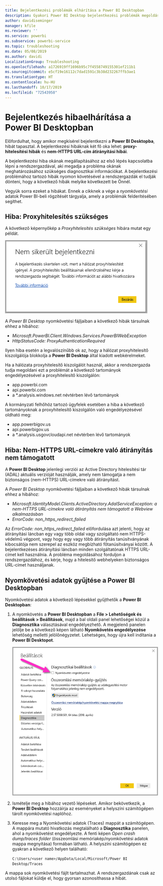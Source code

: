 ```yaml
---
title: Bejelentkezési problémák elhárítása a Power BI Desktopban
description: Gyakori Power BI Desktop bejelentkezési problémák megoldása
author: davidiseminger
manager: kfile
ms.reviewer: ''
ms.service: powerbi
ms.subservice: powerbi-service
ms.topic: troubleshooting
ms.date: 05/08/2019
ms.author: davidi
LocalizationGroup: Troubleshooting
ms.openlocfilehash: a1726919ff1696b95c7f4558749155301ef211b1
ms.sourcegitcommit: e5cf19e16112c7dad1591c3b38d232267ffb3ae1
ms.translationtype: HT
ms.contentlocale: hu-HU
ms.lasthandoff: 10/17/2019
ms.locfileid: "72543958"
---
```

# <a name="troubleshooting-sign-in-for-power-bi-desktop"></a>Bejelentkezés hibaelhárítása a Power BI Desktopban
Előfordulhat, hogy amikor megkísérel bejelentkezni a **Power BI Desktopba**, hibát tapasztal. A bejelentkezési hibáknak két fő oka lehet: **proxy-hitelesítési hibák** és **nem-HTTPS URL-cím átirányítási hibái**. 

A bejelentkezési hiba okának megállapításához az első lépés kapcsolatba lépni a rendszergazdával, aki megadja a probléma okának meghatározásához szükséges diagnosztikai információkat. A bejelentkezési problémához tartozó hibák nyomon követésével a rendszergazdák el tudják dönteni, hogy a következő hibák melyike következett be Önnél. 

Vegyük sorra ezeket a hibákat. Ennek a cikknek a vége a *nyomkövetési* adatok Power BI-beli rögzítését tárgyalja, amely a problémák felderítésében segíthet.


## <a name="proxy-authentication-required-error"></a>Hiba: Proxyhitelesítés szükséges

A következő képernyőkép a *Proxyhitelesítés szükséges* hibára mutat egy példát.

![Bejelentkezési hiba proxyhitelesítési hiba miatt](media/desktop-troubleshooting-sign-in/desktop-tshoot-sign-in_01.png)

A *Power BI Desktop* nyomkövetési fájljaiban a következő hibák társulnak ehhez a hibához:

* *Microsoft.PowerBI.Client.Windows.Services.PowerBIWebException*
* *HttpStatusCode: ProxyAuthenticationRequired*

Ilyen hiba esetén a legvalószínűbb ok az, hogy a hálózat proxyhitelesítő kiszolgálója blokkolja a **Power BI Desktop** által kiadott webkérelmeket. 

Ha a hálózata proxyhitelesítő kiszolgálót használ, akkor a rendszergazda tudja megoldani ezt a problémát a következő tartományok engedélyezésével a proxyhitelesítő kiszolgálón:

* app.powerbi.com
* api.powerbi.com
* a *.analysis.windows.net névtérben lévő tartományok

A kormányzati felhőhöz tartozó ügyfelek esetében a hiba a következő tartományoknak a proxyhitelesítő kiszolgálón való engedélyezésével oldható meg:

* app.powerbigov.us
* api.powerbigov.us
* a *.analysis.usgovcloudapi.net névtérben lévő tartományok

## <a name="non-https-url-redirect-not-supported-error"></a>Hiba: Nem-HTTPS URL-címekre való átirányítás nem támogatott

A **Power BI Desktop** jelenlegi verziói az Active Directory hitelesítési tár (ADAL) aktuális verzióját használják, amely nem támogatja a nem biztonságos (nem-HTTPS) URL-címekre való átirányítást. 

A *Power BI Desktop* nyomkövetési fájljaiban a következő hibák társulnak ehhez a hibához:

* *Microsoft.IdentityModel.Clients.ActiveDirectory.AdalServiceException: a nem-HTTPS URL-címekre való átirányítás nem támogatott a Webview alkalmazásban*
* *ErrorCode: non_https_redirect_failed*

Az *ErrorCode: non_https_redirect_failed* előfordulása azt jelenti, hogy az átirányítási láncban egy vagy több oldal vagy szolgáltató nem HTTPS-védelmű végpont, vagy hogy egy vagy több átirányítás tanúsítványának kibocsátója nem szerepel az eszköz megbízható főtanúsítványai között. A bejelentkezéses átirányítási láncban minden szolgáltatónak HTTPS URL-címet kell használnia. A probléma megoldásához forduljon a rendszergazdához, és kérje, hogy a hitelesítő webhelyeken biztonságos URL-címet használjanak. 

## <a name="how-to-collect-a-trace-in-power-bi-desktop"></a>Nyomkövetési adatok gyűjtése a Power BI Desktopban

Nyomkövetési adatok a következő lépésekkel gyűjthetők a **Power BI Desktopban**:

1. A nyomkövetés a **Power BI Desktopban** a **File > Lehetőségek és beállítások > Beállítások**, majd a bal oldali panel lehetőségei közül a **Diagnosztika** választásával engedélyezhető. A megjelenő panelen jelölje be a következő képen látható **Nyomkövetés engedélyezése** lehetőség melletti jelölőnégyzetet. Lehetséges, hogy újra kell indítania a **Power BI Desktopot**.
   
   ![Nyomkövetés engedélyezése a Power BI Desktopban](media/desktop-troubleshooting-sign-in/desktop-tshoot-sign-in_02.png)

2. Ismételje meg a hibához vezető lépéseket. Amikor bekövetkezik, a **Power BI Desktop** hozzáírja az eseményeket a helyszíni számítógépen tárolt nyomkövetési naplóhoz.

3. Keresse meg a Nyomkövetési adatok (Traces) mappát a számítógépen. A mappára mutató hivatkozás megtalálható a **Diagnosztika** panelen, ahol a nyomkövetést engedélyezte. A fenti képen *Open crash dump/traces folder* (összeomlási memóriakép/nyomkövetési adatok mappa megnyitása) formában látható. A helyszíni számítógépen ez gyakran a következő helyen található:

    `C:\Users/<user name>/AppData/Local/Microsoft/Power BI Desktop/Traces`

A mappa sok nyomkövetési fájlt tartalmazhat. A rendszergazdának csak az utolsó fájlokat küldje el, hogy gyorsan azonosíthassa a hibát. 

